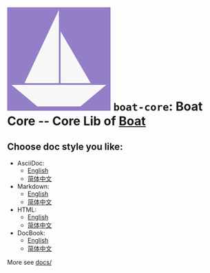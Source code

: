 # ![Boat Core](../logo.svg) `boat-core`: Boat Core -- Core Lib of [Boat](../README.md)

## Choose doc style you like:

- AsciiDoc:
  * [English](docs/README_en.adoc)
  * [简体中文](docs/README_zh.adoc)
- Markdown:
  * [English](docs/README_en.md)
  * [简体中文](docs/README_zh.md)
- HTML:
  * [English](docs/README_en.html)
  * [简体中文](docs/README_zh.html)
- DocBook:
  * [English](docs/README_en.xml)
  * [简体中文](docs/README_zh.xml)

More see [docs/](docs/)